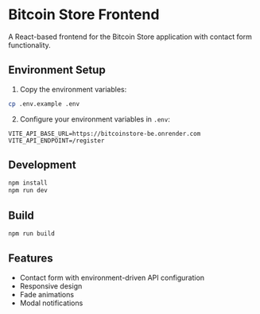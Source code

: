 # Bitcoin Store Frontend

A React-based frontend for the Bitcoin Store application with contact form functionality.

## Environment Setup

1. Copy the environment variables:
```bash
cp .env.example .env
```

2. Configure your environment variables in `.env`:
```
VITE_API_BASE_URL=https://bitcoinstore-be.onrender.com
VITE_API_ENDPOINT=/register
```

## Development

```bash
npm install
npm run dev
```

## Build

```bash
npm run build
```

## Features

- Contact form with environment-driven API configuration
- Responsive design
- Fade animations
- Modal notifications

